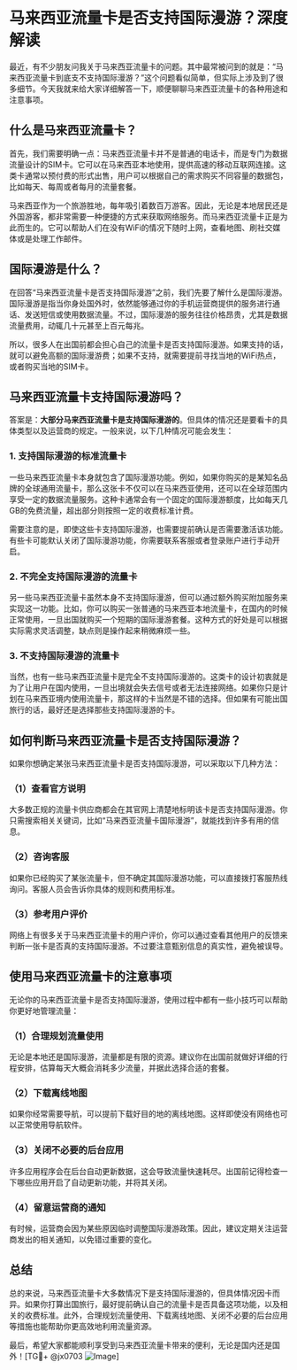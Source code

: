 # 马来西亚流量卡是否支持国际漫游？深度解读

最近，有不少朋友问我关于马来西亚流量卡的问题。其中最常被问到的就是：“马来西亚流量卡到底支不支持国际漫游？”这个问题看似简单，但实际上涉及到了很多细节。今天我就来给大家详细解答一下，顺便聊聊马来西亚流量卡的各种用途和注意事项。

## 什么是马来西亚流量卡？

首先，我们需要明确一点：马来西亚流量卡并不是普通的电话卡，而是专门为数据流量设计的SIM卡。它可以在马来西亚本地使用，提供高速的移动互联网连接。这类卡通常以预付费的形式出售，用户可以根据自己的需求购买不同容量的数据包，比如每天、每周或者每月的流量套餐。

马来西亚作为一个旅游胜地，每年吸引着数百万游客。因此，无论是本地居民还是外国游客，都非常需要一种便捷的方式来获取网络服务。而马来西亚流量卡正是为此而生的。它可以帮助人们在没有WiFi的情况下随时上网，查看地图、刷社交媒体或是处理工作邮件。

## 国际漫游是什么？

在回答“马来西亚流量卡是否支持国际漫游”之前，我们先要了解什么是国际漫游。国际漫游是指当你身处国外时，依然能够通过你的手机运营商提供的服务进行通话、发送短信或使用数据流量。不过，国际漫游的服务往往价格昂贵，尤其是数据流量费用，动辄几十元甚至上百元每兆。

所以，很多人在出国前都会担心自己的流量卡是否支持国际漫游。如果支持的话，就可以避免高额的国际漫游费；如果不支持，就需要提前寻找当地的WiFi热点，或者购买当地的SIM卡。

## 马来西亚流量卡支持国际漫游吗？

答案是：**大部分马来西亚流量卡是支持国际漫游的**。但具体的情况还是要看卡的具体类型以及运营商的规定。一般来说，以下几种情况可能会发生：

### 1. 支持国际漫游的标准流量卡
一些马来西亚流量卡本身就包含了国际漫游功能。例如，如果你购买的是某知名品牌的全球通用流量卡，那么这张卡不仅可以在马来西亚使用，还可以在全球范围内享受一定的数据流量服务。这种卡通常会有一个固定的国际漫游额度，比如每天几GB的免费流量，超出部分则按照一定的收费标准计费。

需要注意的是，即使这些卡支持国际漫游，也需要提前确认是否需要激活该功能。有些卡可能默认关闭了国际漫游功能，你需要联系客服或者登录账户进行手动开启。

### 2. 不完全支持国际漫游的流量卡
另一些马来西亚流量卡虽然本身不支持国际漫游，但可以通过额外购买附加服务来实现这一功能。比如，你可以购买一张普通的马来西亚本地流量卡，在国内的时候正常使用，一旦出国就购买一个短期的国际漫游套餐。这种方式的好处是可以根据实际需求灵活调整，缺点则是操作起来稍微麻烦一些。

### 3. 不支持国际漫游的流量卡
当然，也有一些马来西亚流量卡是完全不支持国际漫游的。这类卡的设计初衷就是为了让用户在国内使用，一旦出境就会失去信号或者无法连接网络。如果你只是计划在马来西亚境内使用流量卡，那这样的卡当然是不错的选择。但如果有可能出国旅行的话，最好还是选择那些支持国际漫游的卡。

## 如何判断马来西亚流量卡是否支持国际漫游？

如果你想确定某张马来西亚流量卡是否支持国际漫游，可以采取以下几种方法：

### （1）查看官方说明
大多数正规的流量卡供应商都会在其官网上清楚地标明该卡是否支持国际漫游。你只需搜索相关关键词，比如“马来西亚流量卡国际漫游”，就能找到许多有用的信息。

### （2）咨询客服
如果你已经购买了某张流量卡，但不确定其国际漫游功能，可以直接拨打客服热线询问。客服人员会告诉你具体的规则和费用标准。

### （3）参考用户评价
网络上有很多关于马来西亚流量卡的用户评价，你可以通过查看其他用户的反馈来判断一张卡是否真的支持国际漫游。不过要注意甄别信息的真实性，避免被误导。

## 使用马来西亚流量卡的注意事项

无论你的马来西亚流量卡是否支持国际漫游，使用过程中都有一些小技巧可以帮助你更好地管理流量：

### （1）合理规划流量使用
无论是本地还是国际漫游，流量都是有限的资源。建议你在出国前就做好详细的行程安排，估算每天大概会消耗多少流量，并据此选择合适的套餐。

### （2）下载离线地图
如果你经常需要导航，可以提前下载好目的地的离线地图。这样即使没有网络也可以正常使用导航软件。

### （3）关闭不必要的后台应用
许多应用程序会在后台自动更新数据，这会导致流量快速耗尽。出国前记得检查一下哪些应用开启了自动更新功能，并将其关闭。

### （4）留意运营商的通知
有时候，运营商会因为某些原因临时调整国际漫游政策。因此，建议定期关注运营商发出的相关通知，以免错过重要的变化。

## 总结

总的来说，马来西亚流量卡大多数情况下是支持国际漫游的，但具体情况因卡而异。如果你打算出国旅行，最好提前确认自己的流量卡是否具备这项功能，以及相关的收费标准。此外，合理规划流量使用、下载离线地图、关闭不必要的后台应用等措施也能帮助你更高效地利用流量资源。

最后，希望大家都能顺利享受到马来西亚流量卡带来的便利，无论是国内还是国外！[TG💪+ @jx0703 ![Image](https://github.com/user-attachments/assets/dbca1d08-cadb-493c-b0ec-ad6f7a83f270)]